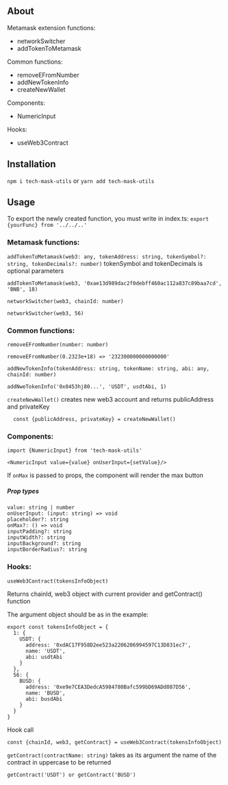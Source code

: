 ## About
Metamask extension functions:
- networkSwitcher
- addTokenToMetamask

Common functions:
- removeEFromNumber
- addNewTokenInfo
- createNewWallet

Components:
- NumericInput

Hooks:
- useWeb3Contract

## Installation
`npm i tech-mask-utils` or `yarn add tech-mask-utils`

## Usage

To export the newly created function, you must write in index.ts:
`export {yourFunc} from '../../..'`

### Metamask functions:

`addTokenToMetamask(web3: any, tokenAddress: string, tokenSymbol?: string, tokenDecimals?: number)`
tokenSymbol and tokenDecimals is optional parameters
```
addTokenToMetamask(web3, '0xae13d989dac2f0debff460ac112a837c89baa7cd', 'BNB', 18)
```

`networkSwitcher(web3, chainId: number)`
```
networkSwitcher(web3, 56)
```
### Common functions:

`removeEFromNumber(number: number)`
```
removeEFromNumber(0.2323e+18) => '232300000000000000'
```
`addNewTokenInfo(tokenAddress: string, tokenName: string, abi: any, chainId: number)`

```
addNweTokenInfo('0x0453hj80...', 'USDT', usdtAbi, 1)
```

`createNewWallet()` creates new web3 account and returns publicAddress and privateKey
```
  const {publicAddress, privateKey} = createNewWallet()
```
### Components:
`import {NumericInput} from 'tech-mask-utils'`


`<NumericInput value={value} onUserInput={setValue}/>`

If `onMax` is passed to props, the component will render the max button

##### Prop types

```
value: string | number
onUserInput: (input: string) => void
placeholder?: string
onMax?: () => void
inputPadding?: string
inputWidth?: string
inputBackground?: string
inputBorderRadius?: string
```

### Hooks:

`useWeb3Contract(tokensInfoObject)`

Returns chainId, web3 object with current provider and getContract() function

The argument object should be as in the example:

```
export const tokensInfoObject = {
  1: {
    USDT: {
      address: '0xdAC17F958D2ee523a2206206994597C13D831ec7',
      name: 'USDT',
      abi: usdtAbi
    }
  },
  56: {
    BUSD: {
      address: '0xe9e7CEA3DedcA5984780Bafc599bD69ADd087D56',
      name: 'BUSD',
      abi: busdAbi
    }
  }
}
```
Hook call
```
const {chainId, web3, getContract} = useWeb3Contract(tokensInfoObject)
```

`getContract(contractName: string)`
takes as its argument the name of the contract in uppercase to be returned

```
getContract('USDT') or getContract('BUSD')
```
